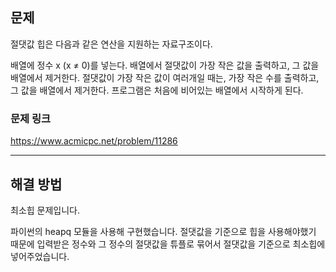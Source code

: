 ## 문제

절댓값 힙은 다음과 같은 연산을 지원하는 자료구조이다.

배열에 정수 x (x ≠ 0)를 넣는다.
배열에서 절댓값이 가장 작은 값을 출력하고, 그 값을 배열에서 제거한다. 절댓값이 가장 작은 값이 여러개일 때는, 가장 작은 수를 출력하고, 그 값을 배열에서 제거한다.
프로그램은 처음에 비어있는 배열에서 시작하게 된다.

### 문제 링크

https://www.acmicpc.net/problem/11286

---

## 해결 방법

최소힙 문제입니다.

파이썬의 heapq 모듈을 사용해 구현했습니다.
절댓값을 기준으로 힙을 사용해야했기 때문에 입력받은 정수와 그 정수의 절댓값을 튜플로 묶어서 절댓값을 기준으로 최소힙에 넣어주었습니다.
